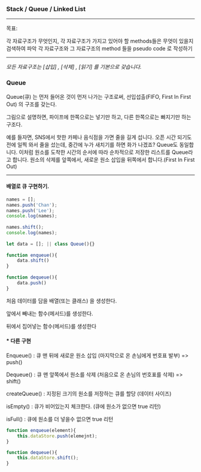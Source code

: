 ### Stack / Queue / Linked List

<hr />

목표:

각 자료구조가 무엇인지, 각 자료구조가 가지고 있어야 할 methods들은 무엇이 있을지 검색하여 파악
각 자료구조와 그 자료구조의 method 들을 pseudo code 로 작성하기

<hr />

*모든 자료구조는 [삽입] , [삭제] , [읽기] 를 기본으로 갖습니다.*

### Queue

Queue(큐) 는 먼저 들어온 것이 먼저 나가는 구조로써, 선입섭출(FIFO, First In First Out) 의 구조를 갖는다.

그림으로 설명하면, 파이프에 한쪽으로는 넣기만 하고, 다른 한쪽으로는 빠지기만 하는 구조다.

예를 들자면, SNS에서 핫한 카페나 음식점을 가면 줄을 길게 섭니다. 오픈 시간 되기도 전에 일찍 와서 줄을 섰는데, 중간에 누가 새치기를 하면 화가 나겠죠? Queue도 동일합니다. 이처럼 원소를 도착한 시간의 순서에 따라 순차적으로 저장한 리스트를 Queue라고 합니다. 원소의 삭제를 앞쪽에서, 새로운 원소 삽입을 뒤쪽에서 합니다.(First In First Out)

<hr />

#### 배열로 큐 구현하기.

```js
names = [];
names.push('Chan');
names.push('Lee');
console.log(names);
 
names.shift();
console.log(names);
 
let data = []; || class Queue(){}
 
function enqueue(){ 
    data.shift() 
}
 
function dequeue(){
    data.push() 
} 
```

처음 데이터를 담을 배열(또는 클래스) 을 생성한다.

앞에서 빼내는 함수(메서드)를 생성한다.

뒤에서 집어넣는 함수(메서드)를 생성한다

#### * 다른 구현

Enqueue() : 큐 맨 뒤에 새로운 원소 삽입 (마지막으로 온 손님에게 번호표 발부) => push()

Dequeue() : 큐 맨 앞쪽에서 원소를 삭제 (처음으로 온 손님의 번호표를 삭제) => shift()

createQueue() : 지정된 크기의 원소를 저장하는 큐를 할당 (데이터 사이즈)

isEmpty() : 큐가 비어있는지 체크한다. (큐에 원소가 없으면 true 리턴)

isFull() : 큐에 원소를 더 넣을수 없으면 true 리턴

```js
function enqueue(element){
	this.dataStore.push(elemejnt);
}

function dequeue(){
	this.dataStore.shift();
}
```


